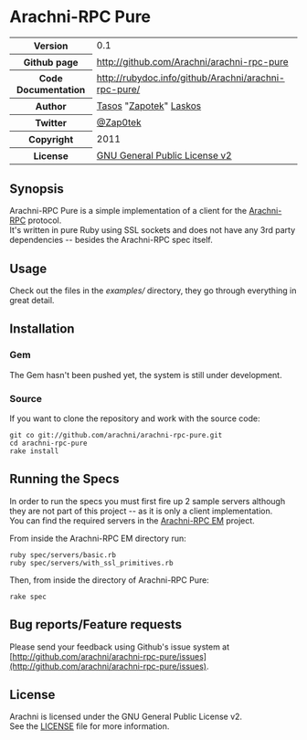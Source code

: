 # Arachni-RPC Pure
<table>
    <tr>
        <th>Version</th>
        <td>0.1</td>
    </tr>
    <tr>
        <th>Github page</th>
        <td><a href="http://github.com/Arachni/arachni-rpc-pure">http://github.com/Arachni/arachni-rpc-pure</a></td>
     <tr/>
    <tr>
        <th>Code Documentation</th>
        <td><a href="http://rubydoc.info/github/Arachni/arachni-rpc-pure/">http://rubydoc.info/github/Arachni/arachni-rpc-pure/</a></td>
    </tr>
    <tr>
       <th>Author</th>
       <td><a href="mailto:tasos.laskos@gmail.com">Tasos</a> "<a href="mailto:zapotek@segfault.gr">Zapotek</a>" <a href="mailto:tasos.laskos@gmail.com">Laskos</a></td>
    </tr>
    <tr>
        <th>Twitter</th>
        <td><a href="http://twitter.com/Zap0tek">@Zap0tek</a></td>
    </tr>
    <tr>
        <th>Copyright</th>
        <td>2011</td>
    </tr>
    <tr>
        <th>License</th>
        <td><a href="file.LICENSE.html">GNU General Public License v2</a></td>
    </tr>
</table>

## Synopsis

Arachni-RPC Pure is a simple implementation of a client for the <a href="http://github.com/Arachni/arachni-rpc-pure">Arachni-RPC</a> protocol.<br/>
It's written in pure Ruby using SSL sockets and does not have any 3rd party dependencies -- besides the Arachni-RPC spec itself.

## Usage

Check out the files in the <i>examples/</i> directory, they go through everything in great detail.

## Installation

### Gem

The Gem hasn't been pushed yet, the system is still under development.

### Source

If you want to clone the repository and work with the source code:

    git co git://github.com/arachni/arachni-rpc-pure.git
    cd arachni-rpc-pure
    rake install

## Running the Specs

In order to run the specs you must first fire up 2 sample servers although they are not part of this project -- as it is only a client implementation.<br/>
You can find the required servers in the [Arachni-RPC EM](https://github.com/Arachni/arachni-rpc-em) project.

From inside the Arachni-RPC EM directory run:

    ruby spec/servers/basic.rb
    ruby spec/servers/with_ssl_primitives.rb

Then, from inside the directory of Arachni-RPC Pure:

    rake spec

## Bug reports/Feature requests
Please send your feedback using Github's issue system at
[http://github.com/arachni/arachni-rpc-pure/issues](http://github.com/arachni/arachni-rpc-pure/issues).


## License
Arachni is licensed under the GNU General Public License v2.<br/>
See the [LICENSE](file.LICENSE.html) file for more information.

